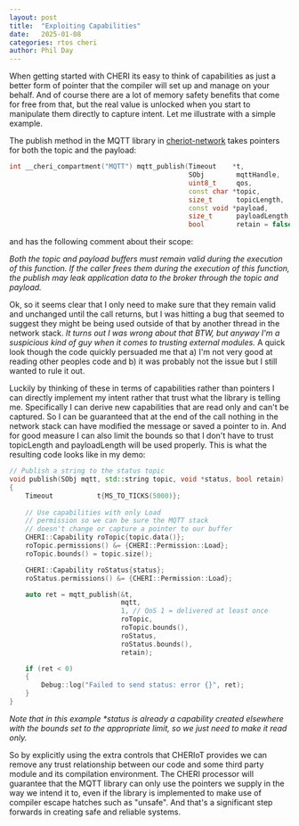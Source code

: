 ```yaml
---
layout: post
title:  "Exploiting Capabilities" 
date:   2025-01-08
categories: rtos cheri
author: Phil Day
---
```

When getting started with CHERI its easy to think of capabilities as just a better form of pointer that the compiler will set up and manage on your behalf.
And of course there are a lot of memory safety benefits that come for free from that, but the real value is unlocked when you start to manipulate them directly to capture intent.
Let me illustrate with a simple example.

The publish method in the MQTT library in [cheriot-network](https://github.com/CHERIoT-Platform/network-stack.git) takes pointers for both the topic and the payload:

```c++
int __cheri_compartment("MQTT") mqtt_publish(Timeout    *t,
                                             SObj        mqttHandle,
                                             uint8_t     qos,
                                             const char *topic,
                                             size_t      topicLength,
                                             const void *payload,
                                             size_t      payloadLength,
                                             bool        retain = false);
```

and has the following comment about their scope:

_Both the topic and payload buffers must remain valid during the execution of this function._
_If the caller frees them during the execution of this function, the publish may leak application data to the broker through the topic and payload._

Ok, so it seems clear that I only need to make sure that they remain valid and unchanged until the call returns, but I was hitting a bug that seemed to suggest they might be being used outside of that by another thread in the network stack.
_It turns out I was wrong about that BTW, but anyway I'm a suspicious kind of guy when it comes to trusting external modules._
A quick look though the code quickly persuaded me that a) I'm not very good at reading other peoples code and b) it was probably not the issue but I still wanted to rule it out.

Luckily by thinking of these in terms of capabilities rather than pointers I can directly implement my intent rather that trust what the library is telling me.
Specifically I can derive new capabilities that are read only and can't be captured.
So I can be guaranteed that at the end of the call nothing in the network stack can have modified the message or saved a pointer to in.
And for good measure I can also limit the bounds so that I don't have to trust topicLength and payloadLength will be used properly.
This is what the resulting code looks like in my demo:

```c++
// Publish a string to the status topic
void publish(SObj mqtt, std::string topic, void *status, bool retain)
{
	Timeout           t{MS_TO_TICKS(5000)};
	
	// Use capabilities with only Load
	// permission so we can be sure the MQTT stack
	// doesn't change or capture a pointer to our buffer
	CHERI::Capability roTopic{topic.data()};
	roTopic.permissions() &= {CHERI::Permission::Load};
	roTopic.bounds() = topic.size();

	CHERI::Capability roStatus{status};
	roStatus.permissions() &= {CHERI::Permission::Load};

	auto ret = mqtt_publish(&t,
	                        mqtt,
	                        1, // QoS 1 = delivered at least once
	                        roTopic,
	                        roTopic.bounds(),
	                        roStatus,
	                        roStatus.bounds(),
	                        retain);

	if (ret < 0)
	{
		Debug::log("Failed to send status: error {}", ret);
	}
}

```
_Note that in this example *status is already a capability created elsewhere with the bounds set to the appropriate limit, so we just need to make it read only._

So by explicitly using the extra controls that CHERIoT provides we can remove any trust relationship between our code and some third party module and its compilation environment.
The CHERI processor will guarantee that the MQTT library can only use the pointers we supply in the way we intend it to, even if the library is implemented to make use of compiler escape hatches such as "unsafe".
And that's a significant step forwards in creating safe and reliable systems.
